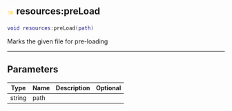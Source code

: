 ## ![shared](.gitbook/assets/shared.png) resources:preLoad


```lua
void resources:preLoad(path)
```

Marks the given file for pre-loading


------
## Parameters

| Type   | Name | Description              | Optional |
| ------ | ---- | ------------------------ | -------: |
| string | path |  |  |


